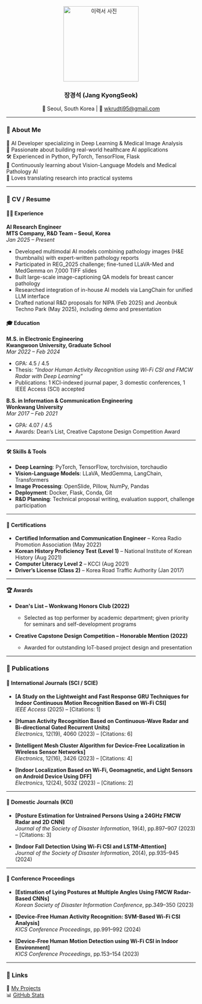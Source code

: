 <div align="center">

<img src="https://github.com/user-attachments/assets/4ef225e8-115c-44f9-8e01-a0d18f1f3397" alt="이력서 사진" width="200" />

### 장경석 (Jang KyongSeok)  
📍 Seoul, South Korea | 📧 wkrudtj95@gmail.com  

</div>

---

### 👋 About Me
🧠 AI Developer specializing in Deep Learning & Medical Image Analysis  
🧪 Passionate about building real-world healthcare AI applications  
🛠️ Experienced in Python, PyTorch, TensorFlow, Flask  
🌱 Continuously learning about Vision-Language Models and Medical Pathology AI  
📝 Loves translating research into practical systems  

---

### 📄 CV / Resume

#### 🧑‍💻 Experience

**AI Research Engineer**  
**MTS Company, R&D Team – Seoul, Korea**  
*Jan 2025 – Present*

- Developed multimodal AI models combining pathology images (H&E thumbnails) with expert-written pathology reports  
- Participated in REG_2025 challenge; fine-tuned LLaVA-Med and MedGemma on 7,000 TIFF slides  
- Built large-scale image-captioning QA models for breast cancer pathology  
- Researched integration of in-house AI models via LangChain for unified LLM interface  
- Drafted national R&D proposals for NIPA (Feb 2025) and Jeonbuk Techno Park (May 2025), including demo and presentation  

#### 🎓 Education

**M.S. in Electronic Engineering**  
**Kwangwoon University, Graduate School**  
*Mar 2022 – Feb 2024*  
- GPA: 4.5 / 4.5  
- Thesis: *“Indoor Human Activity Recognition using Wi-Fi CSI and FMCW Radar with Deep Learning”*  
- Publications: 1 KCI-indexed journal paper, 3 domestic conferences, 1 IEEE Access (SCI) accepted  

**B.S. in Information & Communication Engineering**  
**Wonkwang University**  
*Mar 2017 – Feb 2021*  
- GPA: 4.07 / 4.5  
- Awards: Dean’s List, Creative Capstone Design Competition Award  

---

#### 🛠️ Skills & Tools

- **Deep Learning**: PyTorch, TensorFlow, torchvision, torchaudio  
- **Vision-Language Models**: LLaVA, MedGemma, LangChain, Transformers  
- **Image Processing**: OpenSlide, Pillow, NumPy, Pandas  
- **Deployment**: Docker, Flask, Conda, Git  
- **R&D Planning**: Technical proposal writing, evaluation support, challenge participation  

---

#### 📜 Certifications

- **Certified Information and Communication Engineer** – Korea Radio Promotion Association (May 2022)  
- **Korean History Proficiency Test (Level 1)** – National Institute of Korean History (Aug 2021)  
- **Computer Literacy Level 2** – KCCI (Aug 2021)  
- **Driver’s License (Class 2)** – Korea Road Traffic Authority (Jan 2017)  

---

#### 🏆 Awards

- **Dean's List – Wonkwang Honors Club (2022)**  
  - Selected as top performer by academic department; given priority for seminars and self-development programs  

- **Creative Capstone Design Competition – Honorable Mention (2022)**  
  - Awarded for outstanding IoT-based project design and presentation  

---

### 📝 Publications

#### 📘 International Journals (SCI / SCIE)

- **[A Study on the Lightweight and Fast Response GRU Techniques for Indoor Continuous Motion Recognition Based on Wi-Fi CSI]**  
  *IEEE Access* (2025) – [Citations: 1]

- **[Human Activity Recognition Based on Continuous-Wave Radar and Bi-directional Gated Recurrent Units]**  
  *Electronics*, 12(19), 4060 (2023) – [Citations: 6]

- **[Intelligent Mesh Cluster Algorithm for Device-Free Localization in Wireless Sensor Networks]**  
  *Electronics*, 12(16), 3426 (2023) – [Citations: 4]

- **[Indoor Localization Based on Wi-Fi, Geomagnetic, and Light Sensors on Android Device Using DFF]**  
  *Electronics*, 12(24), 5032 (2023) – [Citations: 2]

---

#### 📙 Domestic Journals (KCI)

- **[Posture Estimation for Untrained Persons Using a 24GHz FMCW Radar and 2D CNN]**  
  *Journal of the Society of Disaster Information*, 19(4), pp.897–907 (2023) – [Citations: 3]

- **[Indoor Fall Detection Using Wi-Fi CSI and LSTM-Attention]**  
  *Journal of the Society of Disaster Information*, 20(4), pp.935–945 (2024)

---

#### 📗 Conference Proceedings

- **[Estimation of Lying Postures at Multiple Angles Using FMCW Radar-Based CNNs]**  
  *Korean Society of Disaster Information Conference*, pp.349–350 (2023)

- **[Device-Free Human Activity Recognition: SVM-Based Wi-Fi CSI Analysis]**  
  *KICS Conference Proceedings*, pp.991–992 (2024)

- **[Device-Free Human Motion Detection using Wi-Fi CSI in Indoor Environment]**  
  *KICS Conference Proceedings*, pp.153–154 (2023)

---

### 🔗 Links

📂 [My Projects](https://github.com/rudjtr234?tab=repositories)  
📊 [GitHub Stats](#)  
